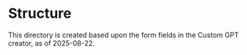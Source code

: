 # Structure
This directory is created based upon the form fields in the Custom GPT creator, as of 2025-08-22.

